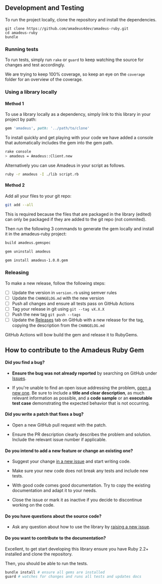 ## Development and Testing

To run the project locally, clone the repository and install the dependencies.

```
git clone https://github.com/amadeus4dev/amadeus-ruby.git
cd amadeus-ruby
bundle
```

### Running tests

To run tests, simply run `rake` or `guard` to keep watching the source for changes and test accordingly.

We are trying to keep 100% coverage, so keep an eye on the `coverage` folder for an overview of the coverage.

### Using a library locally

#### Method 1

To use a library locally as a dependency, simply link to this library in your project by path:

```ruby
gem 'amadeus', path: '../path/to/clone'
```

To install quickly and get playing with your code we have added a console that automatically includes the gem into the gem path.

```sh
rake console
> amadeus = Amadeus::Client.new
```

Alternatively you can use Amadeus in your script as follows.

```sh
ruby -r amadeus -I ./lib script.rb
```

#### Method 2

Add all your files to your git repo:

```sh
git add --all
```

This is required because the files that are packaged in the library (edited) can only be packaged if they are added to the git repo
(not commited).

Then run the following 3 commands to generate the gem locally and install it in the amadeus-ruby project:

```sh
build amadeus.gemspec
```

```sh
gem uninstall amadeus
```

```sh
gem install amadeus-1.0.0.gem
```



### Releasing

To make a new release, follow the following steps:

- [ ] Update the version in `version.rb` using semver rules
- [ ] Update the `CHANGELOG.md` with the new version
- [ ] Push all changes and ensure all tests pass on GitHub Actions
- [ ] Tag your release in git using `git --tag vX.X.X`
- [ ] Push the new tag `git push --tags`
- [ ] Update the [Releases](https://github.com/amadeus4dev/amadeus-ruby/releases) tab on GitHub with a new release for the tag, copying the description from the `CHANGELOG.md`

GitHub Actions will bow build the gem and release it to RubyGems.

## How to contribute to the Amadeus Ruby Gem

#### **Did you find a bug?**

* **Ensure the bug was not already reported** by searching on GitHub under [Issues](https://github.com/amadeus4dev/amadeus-ruby/issues).

* If you're unable to find an open issue addressing the problem, [open a new one](https://github.com/amadeus4dev/amadeus-ruby/issues/new). Be sure to include a **title and clear description**, as much relevant information as possible, and a **code sample** or an **executable test case** demonstrating the expected behavior that is not occurring.

#### **Did you write a patch that fixes a bug?**

* Open a new GitHub pull request with the patch.

* Ensure the PR description clearly describes the problem and solution. Include the relevant issue number if applicable.

#### **Do you intend to add a new feature or change an existing one?**

* Suggest your change [in a new issue](https://github.com/amadeus4dev/amadeus-ruby/issues/new) and start writing code.

* Make sure your new code does not break any tests and include new tests.

* With good code comes good documentation. Try to copy the existing documentation and adapt it to your needs.

* Close the issue or mark it as inactive if you decide to discontinue working on the code.

#### **Do you have questions about the source code?**

* Ask any question about how to use the library by [raising a new issue](https://github.com/amadeus4dev/amadeus-ruby/issues/new).

#### **Do you want to contribute to the documentation?**

Excellent, to get start developing this library ensure you have Ruby 2.2+ installed and clone the repository.

Then, you should be able to run the tests.

```sh
bundle install # ensure all gems are installed
guard # watches for changes and runs all tests and updates docs
```
